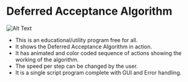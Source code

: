 # Deferred Acceptance Algorithm

![Alt Text](https://github.com/Skyler-Guha/skyler-guha.github.io/blob/main/assets/images/deferred-acceptance-algorithm-demo.gif)

- This is an educational/utility program free for all.
- It shows the Deferred Acceptance Algorithm in action.
- It has animated and color coded sequence of actions showing the working of the algorithm.
- The speed per step can be changed by the user.
- It is a single script program complete with GUI and Error handling.
